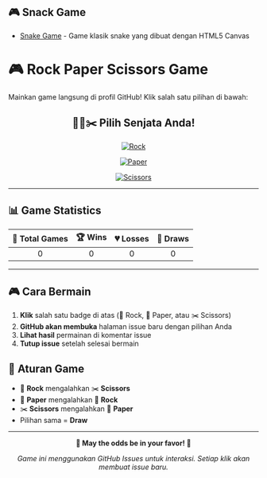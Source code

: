 ## 🎮 Snack Game
- [Snake Game](https://username.github.io/snake-game/) - Game klasik snake yang dibuat dengan HTML5 Canvas

# 🎮 Rock Paper Scissors Game

Mainkan game langsung di profil GitHub! Klik salah satu pilihan di bawah:

<!-- Rock Paper Scissors Game -->
<div align="center">

## 🗿📄✂️ Pilih Senjata Anda!

[![Rock](https://img.shields.io/badge/🗿_ROCK-Click_to_Play-ff6b6b?style=for-the-badge&labelColor=2c3e50)](https://github.com/USERNAME/USERNAME/issues/new?title=🗿%20Rock%20vs%20Computer&body=**Anda%20memilih%3A%20🗿%20ROCK**%0A%0AKomputer%20sedang%20berpikir...%0A%0A---%0A%0A*Tutup%20issue%20ini%20setelah%20melihat%20hasil!*%0A%0A**Game%20Stats%3A**%0A-%20Total%20Games%3A%20%0A-%20Wins%3A%20%0A-%20Losses%3A%20%0A-%20Draws%3A%20)

[![Paper](https://img.shields.io/badge/📄_PAPER-Click_to_Play-4ecdc4?style=for-the-badge&labelColor=2c3e50)](https://github.com/USERNAME/USERNAME/issues/new?title=📄%20Paper%20vs%20Computer&body=**Anda%20memilih%3A%20📄%20PAPER**%0A%0AKomputer%20sedang%20berpikir...%0A%0A---%0A%0A*Tutup%20issue%20ini%20setelah%20melihat%20hasil!*%0A%0A**Game%20Stats%3A**%0A-%20Total%20Games%3A%20%0A-%20Wins%3A%20%0A-%20Losses%3A%20%0A-%20Draws%3A%20)

[![Scissors](https://img.shields.io/badge/✂️_SCISSORS-Click_to_Play-f39c12?style=for-the-badge&labelColor=2c3e50)](https://github.com/USERNAME/USERNAME/issues/new?title=✂️%20Scissors%20vs%20Computer&body=**Anda%20memilih%3A%20✂️%20SCISSORS**%0A%0AKomputer%20sedang%20berpikir...%0A%0A---%0A%0A*Tutup%20issue%20ini%20setelah%20melihat%20hasil!*%0A%0A**Game%20Stats%3A**%0A-%20Total%20Games%3A%20%0A-%20Wins%3A%20%0A-%20Losses%3A%20%0A-%20Draws%3A%20)

</div>

---

## 📊 Game Statistics

| 🎯 Total Games | 🏆 Wins | 💔 Losses | 🤝 Draws |
|:--------------:|:--------:|:---------:|:--------:|
| 0 | 0 | 0 | 0 |

---

## 🎮 Cara Bermain

1. **Klik** salah satu badge di atas (🗿 Rock, 📄 Paper, atau ✂️ Scissors)
2. **GitHub akan membuka** halaman issue baru dengan pilihan Anda
3. **Lihat hasil** permainan di komentar issue
4. **Tutup issue** setelah selesai bermain

## 📜 Aturan Game

- 🗿 **Rock** mengalahkan ✂️ **Scissors**
- 📄 **Paper** mengalahkan 🗿 **Rock** 
- ✂️ **Scissors** mengalahkan 📄 **Paper**
- Pilihan sama = **Draw**

---

<div align="center">

**🎲 May the odds be in your favor! 🎲**

*Game ini menggunakan GitHub Issues untuk interaksi. Setiap klik akan membuat issue baru.*

</div>
